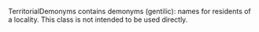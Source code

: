 TerritorialDemonyms contains demonyms (gentilic): names for residents of a locality. This class is not intended to be used directly.